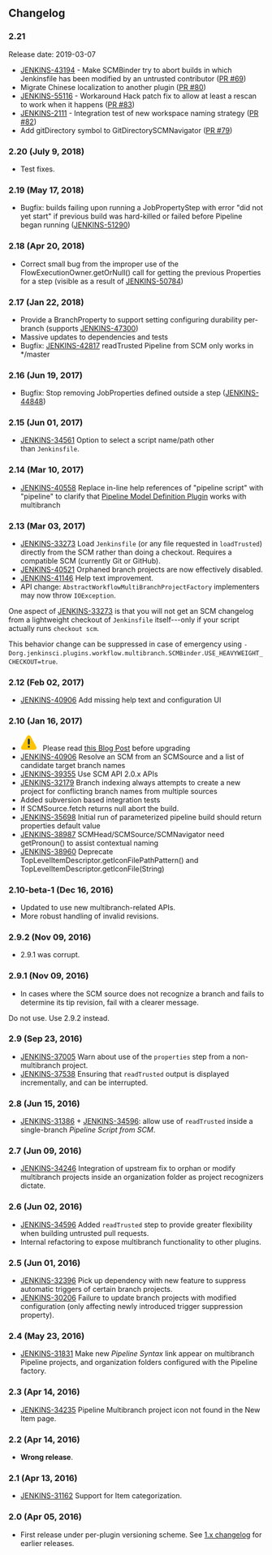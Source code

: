 ## Changelog

### 2.21

 Release date: 2019-03-07

-   [JENKINS-43194](https://issues.jenkins-ci.org/browse/JENKINS-43194) - Make SCMBinder try to abort builds in which Jenkinsfile has       been modified by an untrusted contributor ([PR #69](https://github.com/jenkinsci/workflow-multibranch-plugin/pull/69))
-   Migrate Chinese localization to another plugin ([PR #80](https://github.com/jenkinsci/workflow-multibranch-plugin/pull/80))
-   [JENKINS-55116](https://issues.jenkins-ci.org/browse/JENKINS-55116) - Workaround Hack patch fix to allow
    at least a rescan to work when it happens ([PR #83](https://github.com/jenkinsci/workflow-multibranch-plugin/pull/83))
-   [ JENKINS-2111](https://issues.jenkins-ci.org/browse/JENKINS-2111) - Integration test of new workspace
    naming strategy ([PR #82](https://github.com/jenkinsci/workflow-multibranch-plugin/pull/82))
-   Add gitDirectory symbol to GitDirectorySCMNavigator ([PR #79](https://github.com/jenkinsci/workflow-multibranch-plugin/pull/79))

### 2.20 (July 9, 2018)

-   Test fixes.

### 2.19 (May 17, 2018)

-   Bugfix: builds failing upon running a JobPropertyStep with error
    "did not yet start" if previous build was hard-killed or failed
    before Pipeline began running
    ([JENKINS-51290](https://issues.jenkins-ci.org/browse/JENKINS-51290))

### 2.18 (Apr 20, 2018)

-   Correct small bug from the improper use of the
    FlowExecutionOwner.getOrNull() call for getting the previous
    Properties for a step (visible as a result of
    [JENKINS-50784](https://issues.jenkins-ci.org/browse/JENKINS-50784))

### 2.17 (Jan 22, 2018)

-   Provide a BranchProperty to support setting configuring durability
    per-branch (supports
    [JENKINS-47300](https://issues.jenkins-ci.org/browse/JENKINS-47300))
-   Massive updates to dependencies and tests
-   Bugfix: [JENKINS-42817](https://issues.jenkins-ci.org/browse/JENKINS-42817)
    readTrusted Pipeline from SCM only works in \*/master

### 2.16 (Jun 19, 2017)

-   Bugfix: Stop removing JobProperties defined outside a step
    ([JENKINS-44848](https://issues.jenkins-ci.org/browse/JENKINS-44848))

### 2.15 (Jun 01, 2017)

-   [JENKINS-34561](https://issues.jenkins-ci.org/browse/JENKINS-34561) Option
    to select a script name/path other than `Jenkinsfile`.

### 2.14 (Mar 10, 2017)

-   [JENKINS-40558](https://issues.jenkins-ci.org/browse/JENKINS-40558) Replace
    in-line help references of "pipeline script" with "pipeline" to
    clarify that [Pipeline Model Definition
    Plugin](https://plugins.jenkins.io/pipeline-model-definition) works
    with multibranch

### 2.13 (Mar 03, 2017)

-   [JENKINS-33273](https://issues.jenkins-ci.org/browse/JENKINS-33273)
    Load `Jenkinsfile` (or any file requested in `loadTrusted`) directly
    from the SCM rather than doing a checkout. Requires a compatible SCM
    (currently Git or GitHub).
-   [JENKINS-40521](https://issues.jenkins-ci.org/browse/JENKINS-40521)
    Orphaned branch projects are now effectively disabled.
-   [JENKINS-41146](https://issues.jenkins-ci.org/browse/JENKINS-41146)
    Help text improvement.
-   API change: `AbstractWorkflowMultiBranchProjectFactory` implementers
    may now throw `IOException`.

One aspect of
[JENKINS-33273](https://issues.jenkins-ci.org/browse/JENKINS-33273) is
that you will not get an SCM changelog from a lightweight checkout of
`Jenkinsfile` itself---only if your script actually runs `checkout scm`.

This behavior change can be suppressed in case of emergency using
`-Dorg.jenkinsci.plugins.workflow.multibranch.SCMBinder.USE_HEAVYWEIGHT_CHECKOUT=true`.

### 2.12 (Feb 02, 2017)

-   [JENKINS-40906](https://issues.jenkins-ci.org/browse/JENKINS-40906) Add
    missing help text and configuration UI

### 2.10 (Jan 16, 2017)

-   ![(warning)](docs/images/warning.svg)
      Please read [this Blog
    Post](https://jenkins.io/blog/2017/01/17/scm-api-2/) before
    upgrading
-   [JENKINS-40906](https://issues.jenkins-ci.org/browse/JENKINS-40906) Resolve
    an SCM from an SCMSource and a list of candidate target branch names
-   [JENKINS-39355](https://issues.jenkins-ci.org/browse/JENKINS-39355)
    Use SCM API 2.0.x APIs
-   [JENKINS-32179](https://issues.jenkins-ci.org/browse/JENKINS-32179) Branch
    indexing always attempts to create a new project for conflicting
    branch names from multiple sources
-   Added subversion based integration tests
-   If SCMSource.fetch returns null abort the build.
-   [JENKINS-35698](https://issues.jenkins-ci.org/browse/JENKINS-35698) Initial
    run of parameterized pipeline build should return properties default
    value
-   [JENKINS-38987](https://issues.jenkins-ci.org/browse/JENKINS-38987) SCMHead/SCMSource/SCMNavigator
    need getPronoun() to assist contextual naming
-   [JENKINS-38960](https://issues.jenkins-ci.org/browse/JENKINS-38960) Deprecate
    TopLevelItemDescriptor.getIconFilePathPattern() and
    TopLevelItemDescriptor.getIconFile(String)

### 2.10-beta-1 (Dec 16, 2016)

-   Updated to use new multibranch-related APIs.
-   More robust handling of invalid revisions.

### 2.9.2 (Nov 09, 2016)

-   2.9.1 was corrupt.

### 2.9.1 (Nov 09, 2016)

-   In cases where the SCM source does not recognize a branch and fails
    to determine its tip revision, fail with a clearer message.

Do not use. Use 2.9.2 instead.

### 2.9 (Sep 23, 2016)

-   [JENKINS-37005](https://issues.jenkins-ci.org/browse/JENKINS-37005)
    Warn about use of the `properties` step from a non-multibranch
    project.
-   [JENKINS-37538](https://issues.jenkins-ci.org/browse/JENKINS-37538)
    Ensuring that `readTrusted` output is displayed incrementally, and
    can be interrupted.

### 2.8 (Jun 15, 2016)

-   [JENKINS-31386](https://issues.jenkins-ci.org/browse/JENKINS-31386) +
    [JENKINS-34596](https://issues.jenkins-ci.org/browse/JENKINS-34596):
    allow use of `readTrusted` inside a single-branch *Pipeline Script
    from SCM*.

### 2.7 (Jun 09, 2016)

-   [JENKINS-34246](https://issues.jenkins-ci.org/browse/JENKINS-34246)
    Integration of upstream fix to orphan or modify multibranch projects
    inside an organization folder as project recognizers dictate.

### 2.6 (Jun 02, 2016)

-   [JENKINS-34596](https://issues.jenkins-ci.org/browse/JENKINS-34596)
    Added `readTrusted` step to provide greater flexibility when
    building untrusted pull requests.
-   Internal refactoring to expose multibranch functionality to other
    plugins.

### 2.5 (Jun 01, 2016)

-   [JENKINS-32396](https://issues.jenkins-ci.org/browse/JENKINS-32396)
    Pick up dependency with new feature to suppress automatic triggers
    of certain branch projects.
-   [JENKINS-30206](https://issues.jenkins-ci.org/browse/JENKINS-30206)
    Failure to update branch projects with modified configuration (only
    affecting newly introduced trigger suppression property).

### 2.4 (May 23, 2016)

-   [JENKINS-31831](https://issues.jenkins-ci.org/browse/JENKINS-31831)
    Make new *Pipeline Syntax* link appear on multibranch Pipeline
    projects, and organization folders configured with the Pipeline
    factory.

### 2.3 (Apr 14, 2016)

-   [JENKINS-34235](https://issues.jenkins-ci.org/browse/JENKINS-34235)
    Pipeline Multibranch project icon not found in the New Item page.

### 2.2 (Apr 14, 2016)

-   **Wrong release**.

### 2.1 (Apr 13, 2016)

-   [JENKINS-31162](https://issues.jenkins-ci.org/browse/JENKINS-31162)
    Support for Item categorization.

### 2.0 (Apr 05, 2016)

-   First release under per-plugin versioning scheme. See [1.x
    changelog](https://github.com/jenkinsci/workflow-plugin/blob/82e7defa37c05c5f004f1ba01c93df61ea7868a5/CHANGES.md)
    for earlier releases.
